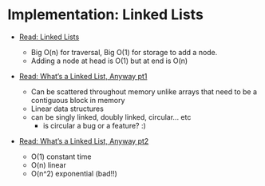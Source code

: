 # Implementation: Linked Lists

* [Read: Linked Lists](https://codefellows.github.io/common_curriculum/data_structures_and_algorithms/Code_401/class-05/resources/singly_linked_list.html)
  * Big O(n) for traversal, Big O(1) for storage to add a node.
  * Adding a node at head is O(1) but at end is O(n)

* [Read: What’s a Linked List, Anyway pt1](https://medium.com/basecs/whats-a-linked-list-anyway-part-1-d8b7e6508b9d)
  * Can be scattered throughout memory unlike arrays that need to be a contiguous block in memory
  * Linear data structures
  * can be singly linked, doubly linked, circular... etc
    * is circular a bug or a feature? :)

* [Read: What’s a Linked List, Anyway pt2](https://medium.com/basecs/whats-a-linked-list-anyway-part-2-131d96f71996)
  * O(1) constant time
  * O(n) linear
  * O(n^2) exponential (bad!!)
